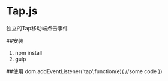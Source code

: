 # Tap.js
独立的Tap移动端点击事件

##安装
1. npm install
2. gulp

##使用
    dom.addEventListener('tap',function(e){
        //some code
    })